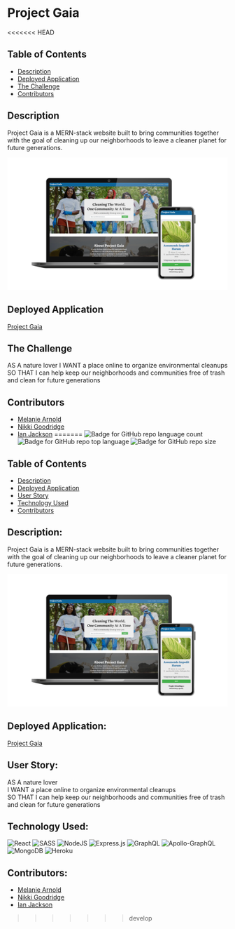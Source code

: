 # Project Gaia

<<<<<<< HEAD
## Table of Contents
* [Description](#description)
* [Deployed Application](#deployed)
* [The Challenge](#challenge)
* [Contributors](#contributors)

## Description <a name="description"></a>
Project Gaia is a MERN-stack website built to bring communities together with the goal of cleaning up our neighborhoods to leave a cleaner planet for future generations. 

![Project Gaia Mockup](./screenshots/project-gaia-mockup.png)

## Deployed Application <a name="deployed"></a>
[Project Gaia](https://projectgaia.herokuapp.com/)

## The Challenge <a name="challenge"></a>
AS A nature lover
I WANT a place online to organize environmental cleanups
SO THAT I can help keep our neighborhoods and communities free of trash and clean for future generations

## Contributors <a name="contributors"></a>
* [Melanie Arnold](https://github.com/einalem4)
* [Nikki Goodridge](https://github.com/NGoody315)
* [Ian Jackson](https://github.com/ijacksondesign)
=======
![Badge for GitHub repo language count](https://img.shields.io/github/languages/count/einalem4/project-gaia?style=flat) ![Badge for GitHub repo top language](https://img.shields.io/github/languages/top/einalem4/project-gaia?style=flat) ![Badge for GitHub repo size](https://img.shields.io/github/repo-size/einalem4/project-gaia?style=flat)

## Table of Contents

- [Description](#description)
- [Deployed Application](#deployed-application)
- [User Story](#user-story)
- [Technology Used](#technology-used)
- [Contributors](#contributors)

## Description:

Project Gaia is a MERN-stack website built to bring communities together with the goal of cleaning up our neighborhoods to leave a cleaner planet for future generations.

![Project Gaia Mockup](./screenshots/project-gaia-mockup.png)

## Deployed Application:

[Project Gaia](https://projectgaia.herokuapp.com/)

## User Story:

AS A nature lover </br>
I WANT a place online to organize environmental cleanups </br>
SO THAT I can help keep our neighborhoods and communities free of trash and clean for future generations

## Technology Used:

<img alt="React" src="https://img.shields.io/badge/react-%2320232a.svg?style=for-the-badge&logo=react&logoColor=%2361DAFB"/>
<img alt="SASS" src="https://img.shields.io/badge/SASS-hotpink.svg?style=for-the-badge&logo=SASS&logoColor=white"/>
<img alt="NodeJS" src="https://img.shields.io/badge/node.js%20-%2343853D.svg?&style=for-the-badge&logo=node.js&logoColor=white"/>
<img alt="Express.js" src="https://img.shields.io/badge/express.js%20-%23404d59.svg?&style=for-the-badge"/>
<img alt="GraphQL" src="https://img.shields.io/badge/-GraphQL-E10098?style=for-the-badge&logo=graphql"/>
<img alt="Apollo-GraphQL" src="https://img.shields.io/badge/-ApolloGraphQL-311C87?style=for-the-badge&logo=apollo-graphql"/>
<img alt="MongoDB" src ="https://img.shields.io/badge/MongoDB-%234ea94b.svg?&style=for-the-badge&logo=mongodb&logoColor=white"/>
<img alt="Heroku" src="https://img.shields.io/badge/heroku-%23430098.svg?&style=for-the-badge&logo=heroku&logoColor=white"/>

## Contributors:

- [Melanie Arnold](https://github.com/einalem4)
- [Nikki Goodridge](https://github.com/NGoody315)
- [Ian Jackson](https://github.com/ijacksondesign)
>>>>>>> develop

